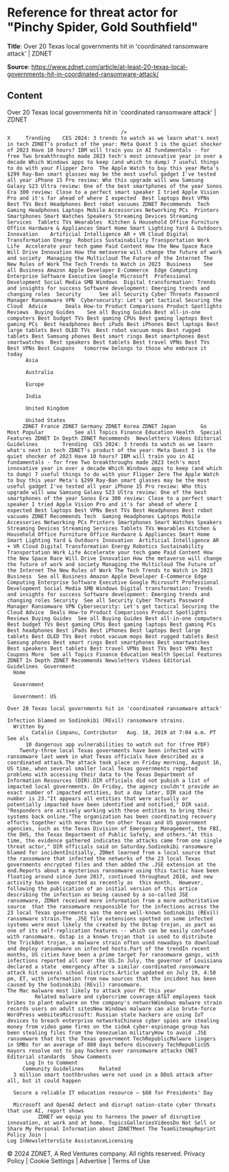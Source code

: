 # Reference for threat actor for "Pinchy Spider, Gold Southfield"

**Title**: Over 20 Texas local governments hit in 'coordinated ransomware attack' | ZDNET

**Source**: https://www.zdnet.com/article/at-least-20-texas-local-governments-hit-in-coordinated-ransomware-attack/

## Content




Over 20 Texas local governments hit in 'coordinated ransomware attack' | ZDNET


                                         />                                                                                                                                                                                                     X     Trending    CES 2024: 3 trends to watch as we learn what's next in tech ZDNET's product of the year: Meta Quest 3 is the quiet shocker of 2023 Have 10 hours? IBM will train you in AI fundamentals - for free Two breakthroughs made 2023 tech's most innovative year in over a decade Which Windows apps to keep (and which to dump) 7 useful things to do with your Flipper Zero  The Apple Watch to buy this year Meta's $299 Ray-Ban smart glasses may be the most useful gadget I've tested all year iPhone 15 Pro review: Who this upgrade will wow Samsung Galaxy S23 Ultra review: One of the best smartphones of the year Sonos Era 300 review: Close to a perfect smart speaker I tried Apple Vision Pro and it's far ahead of where I expected  Best laptops Best VPNs Best TVs Best Headphones Best robot vacuums ZDNET Recommends  Tech    Gaming Headphones Laptops Mobile Accessories Networking PCs  Printers Smartphones Smart Watches Speakers Streaming Devices Streaming Services  Tablets TVs Wearables  Kitchen & Household Office Furniture Office Hardware & Appliances Smart Home Smart Lighting Yard & Outdoors  Innovation    Artificial Intelligence AR + VR Cloud Digital Transformation Energy  Robotics Sustainability Transportation Work Life  Accelerate your tech game Paid Content How the New Space Race Will Drive Innovation How the metaverse will change the future of work and society  Managing the Multicloud The Future of the Internet The New Rules of Work The Tech Trends to Watch in 2023  Business    See all Business Amazon Apple Developer E-Commerce  Edge Computing Enterprise Software Executive Google Microsoft  Professional Development Social Media SMB Windows  Digital transformation: Trends and insights for success Software development: Emerging trends and changing roles  Security      See all Security Cyber Threats Password Manager Ransomware VPN  Cybersecurity: Let's get tactical Securing the Cloud  Advice      Deals How-to Product Comparisons Product Spotlights Reviews  Buying Guides    See all Buying Guides Best all-in-one computers Best budget TVs Best gaming CPUs Best gaming laptops Best gaming PCs  Best headphones Best iPads Best iPhones Best laptops Best large tablets Best OLED TVs  Best robot vacuum mops Best rugged tablets Best Samsung phones Best smart rings Best smartphones Best smartwatches  Best speakers Best tablets Best travel VPNs Best TVs Best VPNs Best Coupons   tomorrow belongs to those who embrace it today       
          Asia
        
          Australia
        
          Europe
        
          India
        
          United Kingdom
        
          United States
         ZDNET France ZDNET Germany ZDNET Korea ZDNET Japan        Go  Most Popular          See all Topics Finance Education Health  Special Features ZDNET In Depth ZDNET Recommends  Newsletters Videos Editorial Guidelines        Trending  CES 2024: 3 trends to watch as we learn what's next in tech ZDNET's product of the year: Meta Quest 3 is the quiet shocker of 2023 Have 10 hours? IBM will train you in AI fundamentals - for free Two breakthroughs made 2023 tech's most innovative year in over a decade Which Windows apps to keep (and which to dump) 7 useful things to do with your Flipper Zero The Apple Watch to buy this year Meta's $299 Ray-Ban smart glasses may be the most useful gadget I've tested all year iPhone 15 Pro review: Who this upgrade will wow Samsung Galaxy S23 Ultra review: One of the best smartphones of the year Sonos Era 300 review: Close to a perfect smart speaker I tried Apple Vision Pro and it's far ahead of where I expected Best laptops Best VPNs Best TVs Best Headphones Best robot vacuums ZDNET Recommends Tech  Gaming Headphones Laptops Mobile Accessories Networking PCs Printers Smartphones Smart Watches Speakers Streaming Devices Streaming Services Tablets TVs Wearables Kitchen & Household Office Furniture Office Hardware & Appliances Smart Home Smart Lighting Yard & Outdoors Innovation  Artificial Intelligence AR + VR Cloud Digital Transformation Energy Robotics Sustainability Transportation Work Life Accelerate your tech game Paid Content How the New Space Race Will Drive Innovation How the metaverse will change the future of work and society Managing the Multicloud The Future of the Internet The New Rules of Work The Tech Trends to Watch in 2023 Business  See all Business Amazon Apple Developer E-Commerce Edge Computing Enterprise Software Executive Google Microsoft Professional Development Social Media SMB Windows Digital transformation: Trends and insights for success Software development: Emerging trends and changing roles Security  See all Security Cyber Threats Password Manager Ransomware VPN Cybersecurity: Let's get tactical Securing the Cloud Advice  Deals How-to Product Comparisons Product Spotlights Reviews Buying Guides  See all Buying Guides Best all-in-one computers Best budget TVs Best gaming CPUs Best gaming laptops Best gaming PCs Best headphones Best iPads Best iPhones Best laptops Best large tablets Best OLED TVs Best robot vacuum mops Best rugged tablets Best Samsung phones Best smart rings Best smartphones Best smartwatches Best speakers Best tablets Best travel VPNs Best TVs Best VPNs Best Coupons More  See all Topics Finance Education Health Special Features ZDNET In Depth ZDNET Recommends Newsletters Videos Editorial Guidelines  Government     
      Home
    
      Government
    
      Government: US
      
    Over 20 Texas local governments hit in 'coordinated ransomware attack'
   
    Infection blamed on Sodinokibi (REvil) ransomware strains.
      Written by 
            Catalin Cimpanu, Contributor   Aug. 18, 2019 at 7:04 a.m. PT                          See als 
          10 dangerous app vulnerabilities to watch out for (free PDF)
        Twenty-three local Texas governments have been infected with ransomware last week in what Texas officials have described as a coordinated attack.The attack took place on Friday morning, August 16, US time, when several smaller local Texas governments reported problems with accessing their data to the Texas Department of Information Resources (DIR).DIR officials did not pubish a list of impacted local governments. On Friday, the agency couldn't provide an exact number of impacted entities, but a day later, DIR said the number is 23."It appears all entities that were actually or potentially impacted have been identified and notified," DIR said. "Responders are actively working with these entities to bring their systems back online."The organization has been coordinating recovery efforts together with more than ten other Texas and US government agencies, such as the Texas Division of Emergency Management, the FBI, the DHS, the Texas Department of Public Safety, and others."At this time, the evidence gathered indicates the attacks came from one single threat actor," DIR officials said on Saturday.Sodinokibi ransomware blamed for incidentInitially, ZDNet learned from a local source that the ransomware that infected the networks of the 23 local Texas governments encrypted files and then added the .JSE extension at the end.Reports about a mysterious ransomware using this tactic have been floating around since June 2017, continued throughout 2018, and new activity has been reported as recently as  this month.  However, following the publication of an initial version of this artice describing the infection as being caused by a so-called JSE ransomware, ZDNet received more information from a more authoritative source  that the ransomware responsible for the infections across the 23 local Texas governments was the more well-known Sodinokibi (REvil) ransomware strain.The .JSE file extensions spotted on some infected systems were most likely the created by the Ostap trojan, as part as one of its self-replication features -- which can be easily confused with ransomware. Ostap is a known trojan that is used to distribute the TrickBot trojan, a malware strain often used nowadays to download and deploy ransomware on infected hosts.Part of the trendIn recent months, US cities have been a prime target for ransomware gangs, with infections reported all over the US.In July, the governor of Louisiana declared a state  emergency after a similar coordinated ransomware attack hit several school districts.Article updated on July 19, 4:50 pm, ET, with information from new sources that the incident has been caused by the Sodinokibi (REvil) ransomware.
    The Mac malware most likely to attack your PC this year
             Related malware and cybercrime coverage:AT&T employees took bribes to plant malware on the company's networkWindows malware strain records users on adult sitesNew Windows malware can also brute-force WordPress websitesMicrosoft: Russian state hackers are using IoT devices to breach enterprise networksChinese cyber spies are stealing money from video game firms on the sideA cyber-espionage group has been stealing files from the Venezuelan militaryHow to avoid .JSE ransomware that hit the Texas government TechRepublicMalware lingers in SMBs for an average of 800 days before discovery TechRepublicUS mayors resolve not to pay hackers over ransomware attacks CNET Editorial standards  Show Comments  
          Log In to Comment
         Community Guidelines     Related   
      3 million smart toothbrushes were not used in a DDoS attack after all, but it could happen
      
      Secure a reliable IT education resource — $60 for Presidents' Day
      
      Microsoft and OpenAI detect and disrupt nation-state cyber threats that use AI, report shows
              ZDNET we equip you to harness the power of disruptive innovation, at work and at home. TopicsGalleriesVideosDo Not Sell or Share My Personal Information about ZDNETMeet The TeamSitemapReprint Policy Join |
    Log InNewslettersSite AssistanceLicensing     
  © 2024 ZDNET, A Red Ventures company. All rights reserved.
 Privacy Policy |
  Cookie Settings |
  Advertise |
  Terms of Use 


